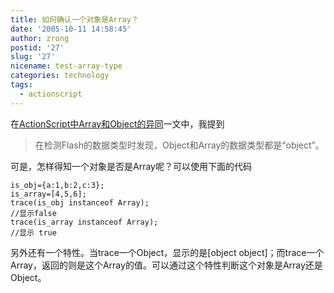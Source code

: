 ```yaml
---
title: 如何确认一个对象是Array？
date: '2005-10-11 14:58:45'
author: zrong
postid: '27'
slug: '27'
nicename: test-array-type
categories: technology
tags:
  - actionscript
---
```


在[ActionScript中Array和Object的异同](https://blog.zengrong.net/post/5.html)一文中，我提到  

> 在检测Flash的数据类型时发现，Object和Array的数据类型都是“object”。
> </p>

可是，怎样得知一个对象是否是Array呢？可以使用下面的代码

``` {line="1" lang="actionscript"}
is_obj={a:1,b:2,c:3};
is_array=[4,5,6];
trace(is_obj instanceof Array);
//显示false
trace(is_array instanceof Array);
//显示 true
```

另外还有一个特性。当trace一个Object，显示的是[object
object]；而trace一个Array，返回的则是这个Array的值。可以通过这个特性判断这个对象是Array还是Object。

